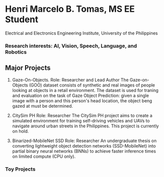 # Henri Marcelo B. Tomas, MS EE Student
Electrical and Electronics Engineering Institute, University of the Philippines
### Research interests: AI, Vision, Speech, Language, and Robotics

## Major Projects
1. Gaze-On-Objects.
Role: Researcher and Lead Author 
The Gaze-on-Objects (GOO) dataset consists of synthetic and real images of people looking at objects in a retail environment. The dataset is used for traning and evaluation on the task of Gaze Object Prediction: given a single image with a person and this person's head location, the object beng gazed at must be determined. 

2. CitySim PH
Role: Researcher 
The CitySim PH project aims to create a simulated environment for training self-driving vehicles and UAVs to navigate around urban streets in the Philippines. This project is currently on hold. 

3. Binarized-MobileNet SSD 
Role: Researcher
An undergraduate thesis on converting lightweight object detection networks (SSD-MobileNet) into partial binary neural networks (BNNs) to achieve faster inference times on limited compute (CPU only). 

### Toy Projects
